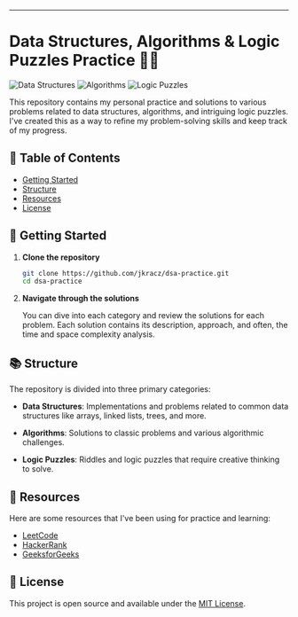 ---

# Data Structures, Algorithms & Logic Puzzles Practice 🧠💡

![Data Structures](https://img.shields.io/badge/Data%20Structures-blue)
![Algorithms](https://img.shields.io/badge/Algorithms-green)
![Logic Puzzles](https://img.shields.io/badge/Logic%20Puzzles-red)

This repository contains my personal practice and solutions to various problems related to data structures, algorithms, and intriguing logic puzzles. I've created this as a way to refine my problem-solving skills and keep track of my progress.

## 📌 Table of Contents

-   [Getting Started](#getting-started)
-   [Structure](#structure)
-   [Resources](#resources)
-   [License](#license)

## 🚀 Getting Started

1. **Clone the repository**

    ```bash
    git clone https://github.com/jkracz/dsa-practice.git
    cd dsa-practice
    ```

2. **Navigate through the solutions**

    You can dive into each category and review the solutions for each problem. Each solution contains its description, approach, and often, the time and space complexity analysis.

## 📚 Structure

The repository is divided into three primary categories:

-   **Data Structures**: Implementations and problems related to common data structures like arrays, linked lists, trees, and more.

-   **Algorithms**: Solutions to classic problems and various algorithmic challenges.

-   **Logic Puzzles**: Riddles and logic puzzles that require creative thinking to solve.

## 📖 Resources

Here are some resources that I've been using for practice and learning:

-   [LeetCode](https://leetcode.com/)
-   [HackerRank](https://www.hackerrank.com/)
-   [GeeksforGeeks](https://www.geeksforgeeks.org/)

## 📜 License

This project is open source and available under the [MIT License](LICENSE).
